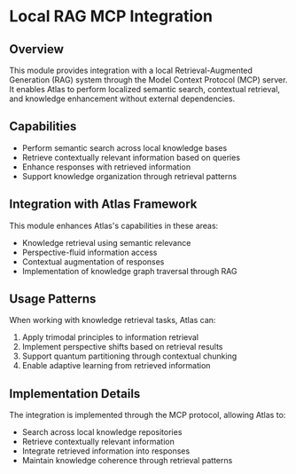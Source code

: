 # Local RAG MCP Integration

## Overview

This module provides integration with a local Retrieval-Augmented Generation (RAG) system through the Model Context Protocol (MCP) server. It enables Atlas to perform localized semantic search, contextual retrieval, and knowledge enhancement without external dependencies.

## Capabilities

- Perform semantic search across local knowledge bases
- Retrieve contextually relevant information based on queries
- Enhance responses with retrieved information
- Support knowledge organization through retrieval patterns

## Integration with Atlas Framework

This module enhances Atlas's capabilities in these areas:
- Knowledge retrieval using semantic relevance
- Perspective-fluid information access
- Contextual augmentation of responses
- Implementation of knowledge graph traversal through RAG

## Usage Patterns

When working with knowledge retrieval tasks, Atlas can:
1. Apply trimodal principles to information retrieval
2. Implement perspective shifts based on retrieval results
3. Support quantum partitioning through contextual chunking
4. Enable adaptive learning from retrieved information

## Implementation Details

The integration is implemented through the MCP protocol, allowing Atlas to:
- Search across local knowledge repositories
- Retrieve contextually relevant information
- Integrate retrieved information into responses
- Maintain knowledge coherence through retrieval patterns
